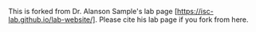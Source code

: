This is forked from Dr. Alanson Sample's lab page [https://isc-lab.github.io/lab-website/]. Please cite his lab page if you fork from here.
